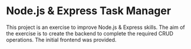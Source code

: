 # Node.js & Express Task Manager

This project is an exercise to improve Node.js & Express skills. The aim of the exercise is to create the backend to complete the required CRUD operations. The initial frontend was provided.

